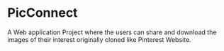 # PicConnect
A Web application Project where the users can share and download the images of their interest originally cloned like Pinterest Website.
